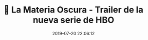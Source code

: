 ---
author_profile: false
title: "🎥 La Materia Oscura - Trailer de la nueva serie de HBO"
description: "🎥 La Materia Oscura - Trailer de la nueva serie de HBO"
excerpt: "🎥 La Materia Oscura - Trailer de la nueva serie de HBO"
header:
  video:
    id: 1yuIE1OYnVI
    provider: youtube
comments: false
date: 2019-07-20 22:06:12
tags:
- Fantasía
- Trailer
- HBO
categories:
- Vídeo Series
sidebar:
- title: "Videoteca"
  nav: vteca
---